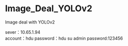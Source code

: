 # Image_Deal_YOLOv2
Image deal with YOLOv2

sever：10.65.1.94</br>
account：hdu
password：hdu
su admin
password:123456
